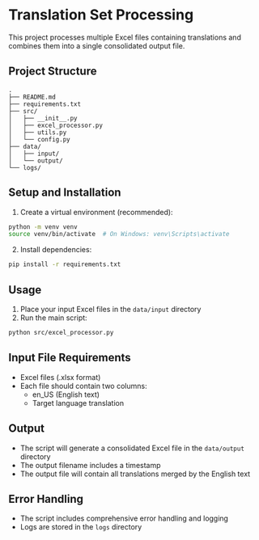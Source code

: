 # Translation Set Processing

This project processes multiple Excel files containing translations and combines them into a single consolidated output file.

## Project Structure
```
.
├── README.md
├── requirements.txt
├── src/
│   ├── __init__.py
│   ├── excel_processor.py
│   ├── utils.py
│   └── config.py
├── data/
│   ├── input/
│   └── output/
└── logs/
```

## Setup and Installation

1. Create a virtual environment (recommended):
```bash
python -m venv venv
source venv/bin/activate  # On Windows: venv\Scripts\activate
```

2. Install dependencies:
```bash
pip install -r requirements.txt
```

## Usage

1. Place your input Excel files in the `data/input` directory
2. Run the main script:
```bash
python src/excel_processor.py
```

## Input File Requirements
- Excel files (.xlsx format)
- Each file should contain two columns:
  - en_US (English text)
  - Target language translation

## Output
- The script will generate a consolidated Excel file in the `data/output` directory
- The output filename includes a timestamp
- The output file will contain all translations merged by the English text

## Error Handling
- The script includes comprehensive error handling and logging
- Logs are stored in the `logs` directory 